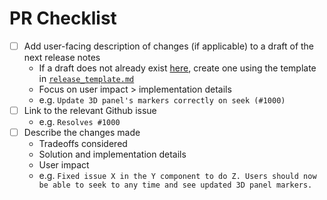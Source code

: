 # PR Checklist

- [ ] Add user-facing description of changes (if applicable) to a draft of the next release notes
  - If a draft does not already exist [here](https://github.com/foxglove/studio/releases), create one using the template in [`release_template.md`](https://github.com/foxglove/studio/blob/main/release_template.md)
  - Focus on user impact > implementation details
  - e.g. `Update 3D panel's markers correctly on seek (#1000)`
- [ ] Link to the relevant Github issue
  - e.g. `Resolves #1000`
- [ ] Describe the changes made
  - Tradeoffs considered
  - Solution and implementation details
  - User impact
  - e.g. `Fixed issue X in the Y component to do Z. Users should now be able to seek to any time and see updated 3D panel markers.`
